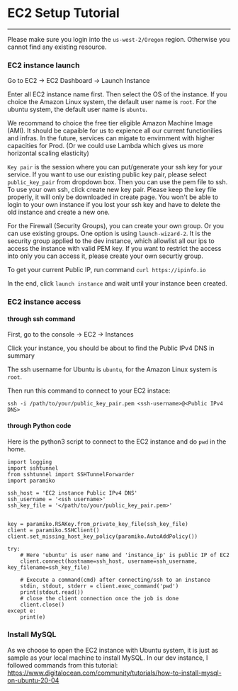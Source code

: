 # EC2 Setup Tutorial

-----

Please make sure you login into the ```us-west-2/Oregon``` region. Otherwise you cannot find any existing resource. 

### EC2 instance launch

Go to EC2 -> EC2 Dashboard -> Launch Instance

Enter all EC2 instance name first. Then select the OS of the instance. If you choice the Amazon Linux system, the default user name is ```root```. For the ubuntu system, the default user name is ```ubuntu```.

We recommand to choice the free tier eligible Amazon Machine Image (AMI). It should be capaible for us to expience all our current functionilies and infras. In the future, services can migate to envirnment with higher capacities for Prod. (Or we could use Lambda which gives us more horizontal scaling elasticity)

```Key pair``` is the session where you can put/generate your ssh key for your service. If you want to use our existing public key pair, please select ```public_key_pair``` from dropdown box. Then you can use the pem file to ssh. To use your own ssh, click create new key pair. Please keep the key file properly, it will only be downloaded in create page. You won't be able to login to your own instance if you lost your ssh key and have to delete the old instance and create a new one.

For the Firewall (Security Groups), you can create your own group. Or you can use existing groups. One option is using ```launch-wizard-2```. It is the security group applied to the dev instance, which allowlist all our ips to access the instance with valid PEM key. If you want to restrict the access into only you can access it, please create your own securtiy group.

To get your current Public IP, run command ```curl https://ipinfo.io```	

In the end, click ```launch instance``` and wait until your instance been created.

### EC2 instance access

#### through ssh command

First, go to the console -> EC2 -> Instances

Click your instance, you should be about to find the Public IPv4 DNS in summary

The ssh username for Ubuntu is ```ubuntu```, for the Amazon Linux system is ```root```.

Then run this command to connect to your EC2 instace:

```
ssh -i /path/to/your/public_key_pair.pem <ssh-username>@<Public IPv4 DNS>
```
#### through Python code

Here is the python3 script to connect to the EC2 instance and do ```pwd``` in the home.

```
import logging
import sshtunnel
from sshtunnel import SSHTunnelForwarder
import paramiko

ssh_host = 'EC2 instance Public IPv4 DNS'
ssh_username = '<ssh username>'
ssh_key_file = '</path/to/your/public_key_pair.pem>'


key = paramiko.RSAKey.from_private_key_file(ssh_key_file)
client = paramiko.SSHClient()
client.set_missing_host_key_policy(paramiko.AutoAddPolicy())

try:
    # Here 'ubuntu' is user name and 'instance_ip' is public IP of EC2
    client.connect(hostname=ssh_host, username=ssh_username, key_filename=ssh_key_file)

    # Execute a command(cmd) after connecting/ssh to an instance
    stdin, stdout, stderr = client.exec_command('pwd')
    print(stdout.read())
    # close the client connection once the job is done
    client.close()
except e:
    print(e)
```


### Install MySQL

As we choose to open the EC2 instance with Ubuntu system, it is just as sample as your local machine to install MySQL. In our dev instance, I followed commands from this tutorial: https://www.digitalocean.com/community/tutorials/how-to-install-mysql-on-ubuntu-20-04